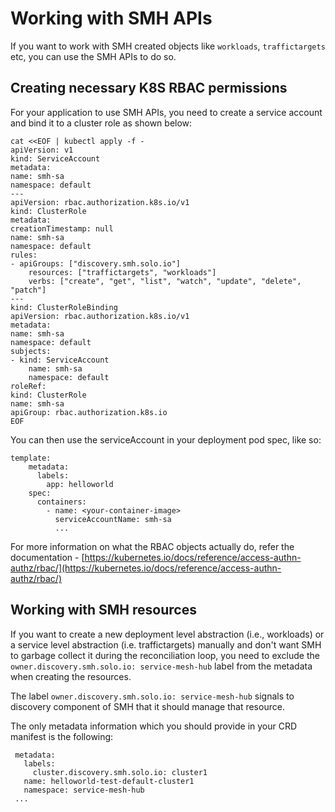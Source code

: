 # Working with SMH APIs

If you want to work with SMH created objects like `workloads`, `traffictargets` etc, you can use the SMH APIs to do so.

## Creating necessary K8S RBAC permissions

For your application to use SMH APIs, you need to create a service account and bind it to a cluster role as shown below:

    cat <<EOF | kubectl apply -f -
    apiVersion: v1
    kind: ServiceAccount
    metadata:
    name: smh-sa
    namespace: default
    ---
    apiVersion: rbac.authorization.k8s.io/v1
    kind: ClusterRole
    metadata:
    creationTimestamp: null
    name: smh-sa
    namespace: default
    rules:
    - apiGroups: ["discovery.smh.solo.io"]
        resources: ["traffictargets", "workloads"]
        verbs: ["create", "get", "list", "watch", "update", "delete", "patch"]
    ---
    kind: ClusterRoleBinding
    apiVersion: rbac.authorization.k8s.io/v1
    metadata:
    name: smh-sa
    namespace: default
    subjects:
    - kind: ServiceAccount
        name: smh-sa
        namespace: default
    roleRef:
    kind: ClusterRole
    name: smh-sa
    apiGroup: rbac.authorization.k8s.io
    EOF

You can then use the serviceAccount in your deployment pod spec, like so:

    template:
        metadata:
          labels:
            app: helloworld
        spec:
          containers:
            - name: <your-container-image>
              serviceAccountName: smh-sa
              ...


For more information on what the RBAC objects actually do, refer the documentation - [https://kubernetes.io/docs/reference/access-authn-authz/rbac/](https://kubernetes.io/docs/reference/access-authn-authz/rbac/) 


## Working with SMH resources

If you want to create a new deployment level abstraction (i.e., workloads) or a service level abstraction (i.e. traffictargets) manually and don't want SMH to garbage collect it during the reconciliation loop, you need to exclude the `owner.discovery.smh.solo.io: service-mesh-hub` label from the metadata when creating the resources.

The label `owner.discovery.smh.solo.io: service-mesh-hub` signals to discovery component of SMH that it should manage that resource. 

 The only metadata information which you should provide in your CRD manifest is the following:
 
     metadata:
       labels:
         cluster.discovery.smh.solo.io: cluster1
       name: helloworld-test-default-cluster1
       namespace: service-mesh-hub
     ...